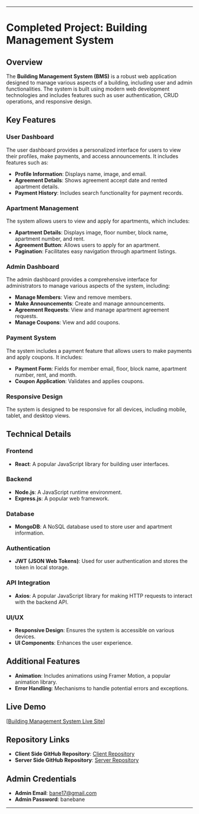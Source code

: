 
---

# **Completed Project: Building Management System**

## **Overview**
The **Building Management System (BMS)** is a robust web application designed to manage various aspects of a building, including user and admin functionalities. The system is built using modern web development technologies and includes features such as user authentication, CRUD operations, and responsive design.

## **Key Features**

### **User Dashboard**
The user dashboard provides a personalized interface for users to view their profiles, make payments, and access announcements. It includes features such as:
- **Profile Information**: Displays name, image, and email.
- **Agreement Details**: Shows agreement accept date and rented apartment details.
- **Payment History**: Includes search functionality for payment records.

### **Apartment Management**
The system allows users to view and apply for apartments, which includes:
- **Apartment Details**: Displays image, floor number, block name, apartment number, and rent.
- **Agreement Button**: Allows users to apply for an apartment.
- **Pagination**: Facilitates easy navigation through apartment listings.

### **Admin Dashboard**
The admin dashboard provides a comprehensive interface for administrators to manage various aspects of the system, including:
- **Manage Members**: View and remove members.
- **Make Announcements**: Create and manage announcements.
- **Agreement Requests**: View and manage apartment agreement requests.
- **Manage Coupons**: View and add coupons.

### **Payment System**
The system includes a payment feature that allows users to make payments and apply coupons. It includes:
- **Payment Form**: Fields for member email, floor, block name, apartment number, rent, and month.
- **Coupon Application**: Validates and applies coupons.

### **Responsive Design**
The system is designed to be responsive for all devices, including mobile, tablet, and desktop views.

## **Technical Details**

### **Frontend**
- **React**: A popular JavaScript library for building user interfaces.

### **Backend**
- **Node.js**: A JavaScript runtime environment.
- **Express.js**: A popular web framework.

### **Database**
- **MongoDB**: A NoSQL database used to store user and apartment information.

### **Authentication**
- **JWT (JSON Web Tokens)**: Used for user authentication and stores the token in local storage.

### **API Integration**
- **Axios**: A popular JavaScript library for making HTTP requests to interact with the backend API.

### **UI/UX**
- **Responsive Design**: Ensures the system is accessible on various devices.
- **UI Components**: Enhances the user experience.

## **Additional Features**
- **Animation**: Includes animations using Framer Motion, a popular animation library.
- **Error Handling**: Mechanisms to handle potential errors and exceptions.

## **Live Demo**
[[Building Management System Live Site]((https://skyviewapartments-c882f.web.app/))]

## **Repository Links**
- **Client Side GitHub Repository**: [Client Repository](https://github.com/programming-hero-web-course1/b9a12-client-side-Faisal778/edit/main/README.md)
- **Server Side GitHub Repository**: [Server Repository](#)

## **Admin Credentials**
- **Admin Email**: bane17@gmail.com
- **Admin Password**: banebane

---

